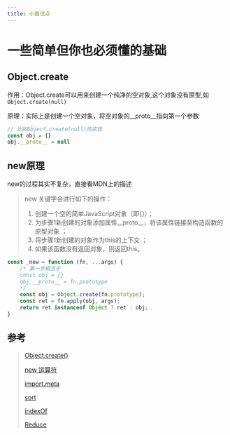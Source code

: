 ```yaml
---
title: 小面试点
---
```


# 一些简单但你也必须懂的基础

## Object.create
作用：Object.create可以用来创建一个纯净的空对象,这个对象没有原型,如`Object.create(null)`

原理：实际上是创建一个空对象，将空对象的__proto__指向第一个参数
```js
// 比如Object.create(null)的实现
const obj = {}
obj.__proto__ = null
```

## new原理
new的过程其实不复杂，直接看MDN上的描述

> new 关键字会进行如下的操作：
>
> 1. 创建一个空的简单JavaScript对象（即{}）；
> 2. 为步骤1新创建的对象添加属性__proto__，将该属性链接至构造函数的原型对象 ；
> 3. 将步骤1新创建的对象作为this的上下文 ；
> 4. 如果该函数没有返回对象，则返回this。

```js
const _new = function (fn, ...args) {
    /* 第一步相当于
    const obj = {}
    obj.__proto__ = fn.prototype
    */
    const obj = Object.create(fn.prototype);
    const ret = fn.apply(obj, args);
    return ret instanceof Object ? ret : obj;
}
```


## 参考
> [Object.create()](https://developer.mozilla.org/en-US/docs/Web/JavaScript/Reference/Global_Objects/Object/create)
>
> [new 运算符](https://developer.mozilla.org/zh-CN/docs/Web/JavaScript/Reference/Operators/new)
>
> [import.meta](https://developer.mozilla.org/zh-CN/docs/Web/JavaScript/Reference/Statements/import.meta)
>
> [sort](https://developer.mozilla.org/zh-CN/docs/Web/JavaScript/Reference/Global_Objects/Array/sort)
>
> [indexOf](https://developer.mozilla.org/zh-CN/docs/Web/JavaScript/Reference/Global_Objects/Array/indexOf)
>
> [Reduce](https://developer.mozilla.org/zh-CN/docs/Web/JavaScript/Reference/Global_Objects/Array/Reduce)

